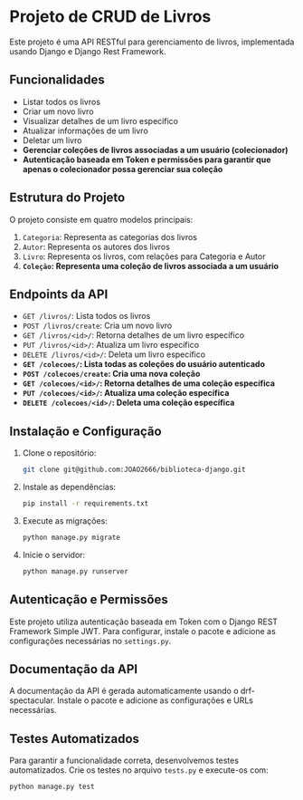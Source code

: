 

# Projeto de CRUD de Livros

Este projeto é uma API RESTful para gerenciamento de livros, implementada usando Django e Django Rest Framework.

## Funcionalidades

- Listar todos os livros
- Criar um novo livro
- Visualizar detalhes de um livro específico
- Atualizar informações de um livro
- Deletar um livro
- **Gerenciar coleções de livros associadas a um usuário (colecionador)**
- **Autenticação baseada em Token e permissões para garantir que apenas o colecionador possa gerenciar sua coleção**

## Estrutura do Projeto

O projeto consiste em quatro modelos principais:

1. `Categoria`: Representa as categorias dos livros
2. `Autor`: Representa os autores dos livros
3. `Livro`: Representa os livros, com relações para Categoria e Autor
4. **`Coleção`: Representa uma coleção de livros associada a um usuário**

## Endpoints da API

- `GET /livros/`: Lista todos os livros
- `POST /livros/create`: Cria um novo livro
- `GET /livros/<id>/`: Retorna detalhes de um livro específico
- `PUT /livros/<id>/`: Atualiza um livro específico
- `DELETE /livros/<id>/`: Deleta um livro específico
- **`GET /colecoes/`: Lista todas as coleções do usuário autenticado**
- **`POST /colecoes/create`: Cria uma nova coleção**
- **`GET /colecoes/<id>/`: Retorna detalhes de uma coleção específica**
- **`PUT /colecoes/<id>/`: Atualiza uma coleção específica**
- **`DELETE /colecoes/<id>/`: Deleta uma coleção específica**

## Instalação e Configuração

1. Clone o repositório:
   ```bash
   git clone git@github.com:JOAO2666/biblioteca-django.git
   ```

2. Instale as dependências:
   ```bash
   pip install -r requirements.txt
   ```

3. Execute as migrações:
   ```bash
   python manage.py migrate
   ```

4. Inicie o servidor:
   ```bash
   python manage.py runserver
   ```

## Autenticação e Permissões

Este projeto utiliza autenticação baseada em Token com o Django REST Framework Simple JWT. Para configurar, instale o pacote e adicione as configurações necessárias no `settings.py`.

## Documentação da API

A documentação da API é gerada automaticamente usando o drf-spectacular. Instale o pacote e adicione as configurações e URLs necessárias.

## Testes Automatizados

Para garantir a funcionalidade correta, desenvolvemos testes automatizados. Crie os testes no arquivo `tests.py` e execute-os com:

```bash
python manage.py test
```
